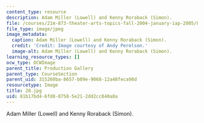 ```yaml
---
content_type: resource
description: Adam Miller (Lowell) and Kenny Roraback (Simon).
file: /courses/21m-873-theater-arts-topics-fall-2004-january-iap-2005/81b17bd46fd887585e212dd2cc840a8a_28.jpg
file_type: image/jpeg
image_metadata:
  caption: Adam Miller (Lowell) and Kenny Roraback (Simon).
  credit: 'Credit: Image courtesy of Andy Perelson.'
  image-alt: Adam Miller (Lowell) and Kenny Roraback (Simon).
learning_resource_types: []
ocw_type: OCWImage
parent_title: Production Gallery
parent_type: CourseSection
parent_uid: 315260ba-8657-b09e-9068-12a48feca98d
resourcetype: Image
title: 28.jpg
uid: 81b17bd4-6fd8-8758-5e21-2dd2cc840a8a
---
```

Adam Miller (Lowell) and Kenny Roraback (Simon).

